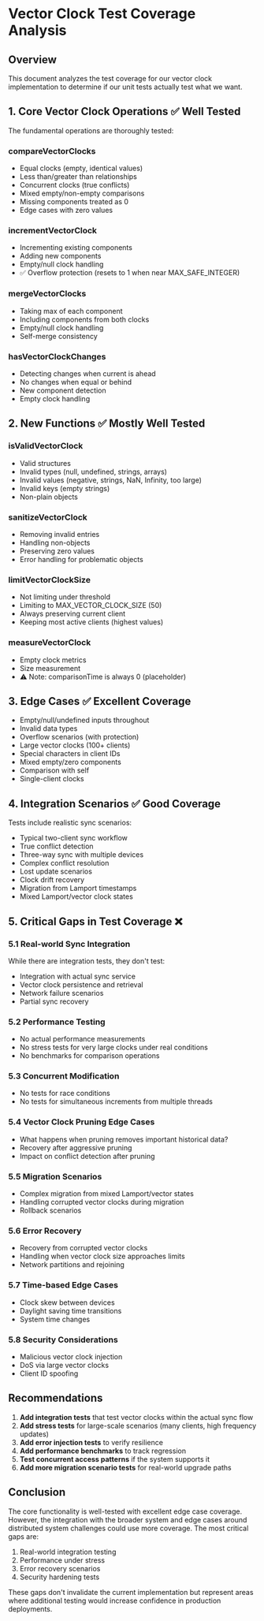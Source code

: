 # Vector Clock Test Coverage Analysis

## Overview

This document analyzes the test coverage for our vector clock implementation to determine if our unit tests actually test what we want.

## 1. Core Vector Clock Operations ✅ Well Tested

The fundamental operations are thoroughly tested:

### compareVectorClocks

- Equal clocks (empty, identical values)
- Less than/greater than relationships
- Concurrent clocks (true conflicts)
- Mixed empty/non-empty comparisons
- Missing components treated as 0
- Edge cases with zero values

### incrementVectorClock

- Incrementing existing components
- Adding new components
- Empty/null clock handling
- ✅ Overflow protection (resets to 1 when near MAX_SAFE_INTEGER)

### mergeVectorClocks

- Taking max of each component
- Including components from both clocks
- Empty/null clock handling
- Self-merge consistency

### hasVectorClockChanges

- Detecting changes when current is ahead
- No changes when equal or behind
- New component detection
- Empty clock handling

## 2. New Functions ✅ Mostly Well Tested

### isValidVectorClock

- Valid structures
- Invalid types (null, undefined, strings, arrays)
- Invalid values (negative, strings, NaN, Infinity, too large)
- Invalid keys (empty strings)
- Non-plain objects

### sanitizeVectorClock

- Removing invalid entries
- Handling non-objects
- Preserving zero values
- Error handling for problematic objects

### limitVectorClockSize

- Not limiting under threshold
- Limiting to MAX_VECTOR_CLOCK_SIZE (50)
- Always preserving current client
- Keeping most active clients (highest values)

### measureVectorClock

- Empty clock metrics
- Size measurement
- ⚠️ Note: comparisonTime is always 0 (placeholder)

## 3. Edge Cases ✅ Excellent Coverage

- Empty/null/undefined inputs throughout
- Invalid data types
- Overflow scenarios (with protection)
- Large vector clocks (100+ clients)
- Special characters in client IDs
- Mixed empty/zero components
- Comparison with self
- Single-client clocks

## 4. Integration Scenarios ✅ Good Coverage

Tests include realistic sync scenarios:

- Typical two-client sync workflow
- True conflict detection
- Three-way sync with multiple devices
- Complex conflict resolution
- Lost update scenarios
- Clock drift recovery
- Migration from Lamport timestamps
- Mixed Lamport/vector clock states

## 5. Critical Gaps in Test Coverage ❌

### 5.1 Real-world Sync Integration

While there are integration tests, they don't test:

- Integration with actual sync service
- Vector clock persistence and retrieval
- Network failure scenarios
- Partial sync recovery

### 5.2 Performance Testing

- No actual performance measurements
- No stress tests for very large clocks under real conditions
- No benchmarks for comparison operations

### 5.3 Concurrent Modification

- No tests for race conditions
- No tests for simultaneous increments from multiple threads

### 5.4 Vector Clock Pruning Edge Cases

- What happens when pruning removes important historical data?
- Recovery after aggressive pruning
- Impact on conflict detection after pruning

### 5.5 Migration Scenarios

- Complex migration from mixed Lamport/vector states
- Handling corrupted vector clocks during migration
- Rollback scenarios

### 5.6 Error Recovery

- Recovery from corrupted vector clocks
- Handling when vector clock size approaches limits
- Network partitions and rejoining

### 5.7 Time-based Edge Cases

- Clock skew between devices
- Daylight saving time transitions
- System time changes

### 5.8 Security Considerations

- Malicious vector clock injection
- DoS via large vector clocks
- Client ID spoofing

## Recommendations

1. **Add integration tests** that test vector clocks within the actual sync flow
2. **Add stress tests** for large-scale scenarios (many clients, high frequency updates)
3. **Add error injection tests** to verify resilience
4. **Add performance benchmarks** to track regression
5. **Test concurrent access patterns** if the system supports it
6. **Add more migration scenario tests** for real-world upgrade paths

## Conclusion

The core functionality is well-tested with excellent edge case coverage. However, the integration with the broader system and edge cases around distributed system challenges could use more coverage. The most critical gaps are:

1. Real-world integration testing
2. Performance under stress
3. Error recovery scenarios
4. Security hardening tests

These gaps don't invalidate the current implementation but represent areas where additional testing would increase confidence in production deployments.
